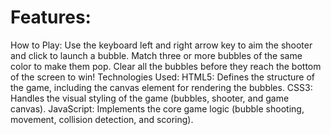 <h1>Features:</h1
🎮 Interactive Gameplay: Use the mouse or keyboard to aim and shoot bubbles from the launcher.
🏹 Collision Detection: Bubbles bounce off walls and stick to others when fired.
🌈 Color Matching: Match 3 or more bubbles of the same color to pop them.
<h1>How to Play:</h1>
Use the keyboard left and right arrow key to aim the shooter and click to launch a bubble.
Match three or more bubbles of the same color to make them pop.
Clear all the bubbles before they reach the bottom of the screen to win!
Technologies Used:
HTML5: Defines the structure of the game, including the canvas element for rendering the bubbles.
CSS3: Handles the visual styling of the game (bubbles, shooter, and game canvas).
JavaScript: Implements the core game logic (bubble shooting, movement, collision detection, and scoring).
